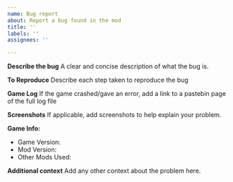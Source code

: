 ```yaml
---
name: Bug report
about: Report a bug found in the mod
title: ''
labels: ''
assignees: ''

---
```


**Describe the bug**
A clear and concise description of what the bug is.

**To Reproduce**
Describe each step taken to reproduce the bug

**Game Log**
If the game crashed/gave an error, add a link to a pastebin page of the full log file

**Screenshots**
If applicable, add screenshots to help explain your problem.

**Game Info:**
- Game Version: 
- Mod Version: 
- Other Mods Used: 

**Additional context**
Add any other context about the problem here.

